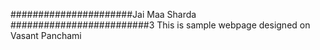 ######################Jai Maa Sharda #########################3
This is sample webpage designed on Vasant Panchami


